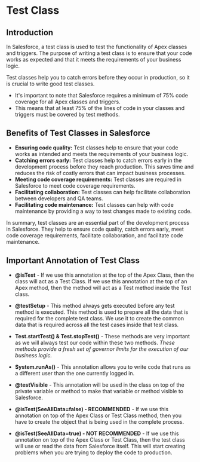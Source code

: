# Test Class

## Introduction

In Salesforce, a test class is used to test the functionality of Apex classes and triggers. The purpose of writing a test class is to ensure that your code works as expected and that it meets the requirements of your business logic.

Test classes help you to catch errors before they occur in production, so it is crucial to write good test classes.

- It's important to note that Salesforce requires a minimum of 75% code coverage for all Apex classes and triggers.
- This means that at least 75% of the lines of code in your classes and triggers must be covered by test methods.

## Benefits of Test Classes in Salesforce

- **Ensuring code quality:** Test classes help to ensure that your code works as intended and meets the requirements of your business logic.
- **Catching errors early:** Test classes help to catch errors early in the development process before they reach production. This saves time and reduces the risk of costly errors that can impact business processes.
- **Meeting code coverage requirements:** Test classes are required in Salesforce to meet code coverage requirements.
- **Facilitating collaboration:** Test classes can help facilitate collaboration between developers and QA teams.
- **Facilitating code maintenance:** Test classes can help with code maintenance by providing a way to test changes made to existing code.

In summary, test classes are an essential part of the development process in Salesforce. They help to ensure code quality, catch errors early, meet code coverage requirements, facilitate collaboration, and facilitate code maintenance.

## Important Annotation of Test Class

- **@isTest** - If we use this annotation at the top of the Apex Class, then the class will act as a Test Class. If we use this annotation at the top of an Apex method, then the method will act as a Test method inside the Test class.
  
- **@testSetup** - This method always gets executed before any test method is executed. This method is used to prepare all the data that is required for the complete test class. We use it to create the common data that is required across all the test cases inside that test class.

- **Test.startTest() & Test.stopTest()** - These methods are very important as we will always test our code within these two methods. *These methods provide a fresh set of governor limits for the execution of our business logic.*

- **System.runAs()** - This annotation allows you to write code that runs as a different user than the one currently logged in.

- **@testVisible** - This annotation will be used in the class on top of the private variable or method to make that variable or method visible to Salesforce.

- **@isTest(SeeAllData=false) - RECOMMENDED** - If we use this annotation on top of the Apex Class or Test Class method, then you have to create the object that is being used in the complete process.

- **@isTest(SeeAllData=true) - NOT RECOMMENDED** - If we use this annotation on top of the Apex Class or Test Class, then the test class will use or read the data from Salesforce itself. This will start creating problems when you are trying to deploy the code to production.

